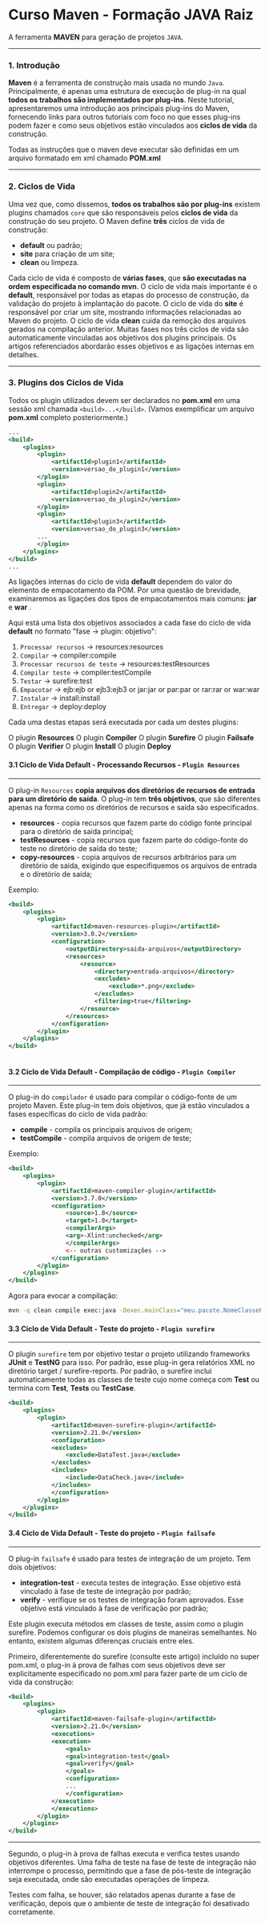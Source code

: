 # Curso Maven - Formação JAVA Raiz

A ferramenta **MAVEN** para geração de projetos `JAVA`.

------------------------------------------------------------------------

### 1. Introdução

**Maven** é a ferramenta de construção mais usada no mundo `Java`. 
Principalmente, é apenas uma estrutura de execução de plug-in na qual 
**todos os trabalhos são implementados por plug-ins**. Neste tutorial, 
apresentaremos uma introdução aos principais plug-ins do Maven, 
fornecendo links para outros tutoriais com foco no que esses 
plug-ins podem fazer e como seus objetivos estão vinculados aos 
**ciclos de vida** da construção.

Todas as instruções que o maven deve executar são definidas em um arquivo
formatado em xml chamado **POM.xml**

------------------------------------------------------------------------

### 2. Ciclos de Vida

Uma vez que, como dissemos, **todos os trabalhos são por plug-ins**
existem plugins chamados `core` que são responsáveis pelos **ciclos de 
vida** da construção do seu projeto.
O Maven define **três** ciclos de vida de construção: 

* **default** ou padrão;
* **site** para criação de um site;
* **clean** ou limpeza.

Cada ciclo de vida é composto de **várias fases**, que **são executadas na 
ordem especificada no comando mvn**.
  O ciclo de vida mais importante é o **default**, responsável por todas as 
etapas do processo de construção, da validação do projeto à implantação
do pacote.
   O ciclo de vida do **site** é responsável por criar um site, mostrando 
informações relacionadas ao Maven do projeto. 
   O ciclo de vida **clean** cuida da remoção dos arquivos gerados na 
compilação anterior.
   Muitas fases nos três ciclos de vida são automaticamente vinculadas 
aos objetivos dos plugins principais. Os artigos referenciados 
abordarão esses objetivos e as ligações internas em detalhes.

------------------------------------------------------------------------

### 3. Plugins dos Ciclos de Vida

Todos os plugin utilizados devem ser declarados no **pom.xml** em uma 
sessão xml chamada ```<build>...</build>```. (Vamos exemplificar um 
arquivo **pom.xml** completo posteriormente.)

```xml
...
<build>
    <plugins>
        <plugin>
            <artifactId>plugin1</artifactId>
            <version>versao_do_plugin1</version>
        </plugin>
        <plugin>
            <artifactId>plugin2</artifactId>
            <version>versao_do_plugin2</version>
        </plugin>      
        <plugin>
            <artifactId>plugin3</artifactId>
            <version>versao_do_plugin3</version>
        ...  
        </plugin>      
    </plugins>
</build>
...
```
As ligações internas do ciclo de vida **default** dependem do valor do 
elemento de empacotamento da POM. Por uma questão de brevidade, 
examinaremos as ligações dos tipos de empacotamentos mais comuns: 
**jar** e **war** .

Aqui está uma lista dos objetivos associados a cada fase do ciclo de 
vida **default** no formato "fase -> plugin: objetivo":

1. `Processar recursos` -> resources:resources
2. `Compilar` -> compiler:compile
3. `Processar recursos de teste` -> resources:testResources
4. `Compilar teste` -> compiler:testCompile
5. `Testar` -> surefire:test
6. `Empacotar` -> ejb:ejb or ejb3:ejb3 or jar:jar or par:par or rar:rar or war:war
7. `Instalar` -> install:install
8. `Entregar` -> deploy:deploy

Cada uma destas etapas será executada por cada um destes plugins:

O plugin **Resources**
O plugin **Compiler** 
O plugin **Surefire** 
O plugin **Failsafe** 
O plugin **Verifier** 
O plugin **Install**
O plugin **Deploy**

#### 3.1 Ciclo de Vida Default - Processando Recursos - `Plugin Resources`
------------------------------------------------------------------------
O plug-in `Resources` **copia arquivos dos diretórios de recursos de 
entrada para um diretório de saída**. O plug-in tem **três objetivos**,
que são diferentes apenas na forma como os diretórios de recursos e saída 
são especificados.
* **resources** - copia recursos que fazem parte do código fonte 
principal para o diretório de saída principal;
* **testResources** - copia recursos que fazem parte do código-fonte 
do teste no diretório de saída do teste;
* **copy-resources** - copia arquivos de recursos arbitrários para um
diretório de saída, exigindo que especifiquemos os arquivos de entrada e o 
diretório de saída;

Exemplo: 
```xml
<build>
	<plugins>
		<plugin>
			<artifactId>maven-resources-plugin</artifactId>
			<version>3.0.2</version>
			<configuration>
				<outputDirectory>saida-arquivos</outputDirectory>
				<resources>
					<resource>
						<directory>entrada-arquivos</directory>
						<excludes>
							<exclude>*.png</exclude>
						</excludes>
						<filtering>true</filtering>
					</resource>
				</resources>
			</configuration>
		</plugin>
	</plugins>
</build>
		
```
#### 3.2 Ciclo de Vida Default - Compilação de código - `Plugin Compiler`
------------------------------------------------------------------------
O plug-in do `compilador` é usado para compilar o código-fonte de um 
projeto Maven. Este plug-in tem dois objetivos, que já estão vinculados a
fases específicas do ciclo de vida padrão:

* **compile** - compila os principais arquivos de origem;
* **testCompile** - compila arquivos de origem de teste;

Exemplo:
```xml
<build>
	<plugins>
		<plugin>
		    <artifactId>maven-compiler-plugin</artifactId>
		    <version>3.7.0</version>
		    <configuration>
			    <source>1.8</source>
			    <target>1.8</target>
			    <compilerArgs>
				<arg>-Xlint:unchecked</arg>
			    </compilerArgs>
			    <-- outras customizações -->
		    </configuration>
		</plugin>
	</plugins>
</build>
```
Agora para evocar a compilação:
```sh
mvn -q clean compile exec:java -Dexec.mainClass="meu.pacote.NomeClassePrincipal"
```

#### 3.3 Ciclo de Vida Default - Teste do projeto - `Plugin surefire`
------------------------------------------------------------------------
O plugin `surefire` tem por objetivo testar o projeto utilizando 
frameworks **JUnit** e **TestNG** para isso. Por padrão, esse plug-in 
gera relatórios XML no diretório target / surefire-reports.
Por padrão, o surefire inclui automaticamente todas as classes de teste
cujo nome começa com **Test** ou termina com **Test**, **Tests** ou 
**TestCase**.

```xml
<build>
	<plugins>
		<plugin>
		    <artifactId>maven-surefire-plugin</artifactId>
		    <version>2.21.0</version>
		    <configuration>
			<excludes>
			    <exclude>DataTest.java</exclude>
			</excludes>
			<includes>
			    <include>DataCheck.java</include>
			</includes>
		    </configuration>
		</plugin>
	</plugins>
</build>
```

#### 3.4 Ciclo de Vida Default - Teste do projeto - `Plugin failsafe`
------------------------------------------------------------------------
O plug-in `failsafe` é usado para testes de integração de um 
projeto. Tem dois objetivos:
* **integration-test** - executa testes de integração. Esse objetivo está 
vinculado à fase de teste de integração por padrão;
* **verify** - verifique se os testes de integração foram aprovados. Esse
objetivo está vinculado à fase de verificação por padrão;

Este plugin executa métodos em classes de teste, assim como o 
plugin surefire. Podemos configurar os dois plugins de maneiras 
semelhantes. No entanto, existem algumas diferenças cruciais entre eles. 

Primeiro, diferentemente do surefire (consulte este artigo) incluído no
super pom.xml, o plug-in à prova de falhas com seus objetivos deve ser 
explicitamente especificado no pom.xml para fazer parte de um ciclo de 
vida da construção:

```xml
<build>
	<plugins>
		<plugin>
		    <artifactId>maven-failsafe-plugin</artifactId>
		    <version>2.21.0</version>
		    <executions>
			<execution>
			    <goals>
				<goal>integration-test</goal>
				<goal>verify</goal>
			    </goals>
			    <configuration>
				...
			    </configuration>
			</execution>
		    </executions>
		</plugin>
	</plugins>
</build>
```
------------------------------------------------------------------------
Segundo, o plug-in à prova de falhas executa e verifica testes usando 
objetivos diferentes. Uma falha de teste na fase de teste de integração 
não interrompe o processo, permitindo que a fase de pós-teste
de integração seja executada, onde são executadas operações de limpeza.

Testes com falha, se houver, são relatados apenas durante a fase de 
verificação, depois que o ambiente de teste de integração foi desativado 
corretamente.
